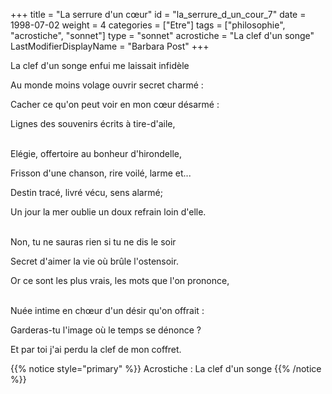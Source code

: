 +++
title = "La serrure d'un cœur"
id = "la_serrure_d_un_cour_7"
date = 1998-07-02
weight = 4
categories = ["Etre"]
tags = ["philosophie", "acrostiche", "sonnet"]
type = "sonnet"
acrostiche = "La clef d'un songe"
LastModifierDisplayName = "Barbara Post"
+++

La clef d'un songe enfui me laissait infidèle

Au monde moins volage ouvrir secret charmé :

Cacher ce qu'on peut voir en mon cœur désarmé :

Lignes des souvenirs écrits à tire-d'aile,

 \
Elégie, offertoire au bonheur d'hirondelle,

Frisson d'une chanson, rire voilé, larme et...

Destin tracé, livré vécu, sens alarmé;

Un jour la mer oublie un doux refrain loin d'elle.

 \
Non, tu ne sauras rien si tu ne dis le soir

Secret d'aimer la vie où brûle l'ostensoir.

Or ce sont les plus vrais, les mots que l'on prononce,

 \
Nuée intime en chœur d'un désir qu'on offrait :

Garderas-tu l'image où le temps se dénonce ?

Et par toi j'ai perdu la clef de mon coffret.

{{% notice style="primary" %}}
Acrostiche : La clef d'un songe
{{% /notice %}}
